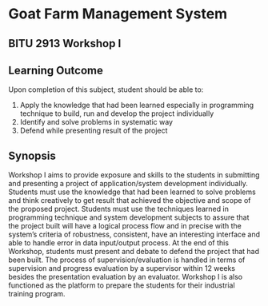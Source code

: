 # Goat Farm Management System
BITU 2913 Workshop I
--------------------
Learning Outcome
----------------
Upon completion of this subject, student should
be able to:
1. Apply the knowledge that had been learned
especially in programming technique to
build, run and develop the project
individually
2. Identify and solve problems in systematic
way
3. Defend while presenting result of the project

Synopsis
----------
Workshop I aims to provide exposure and skills to the students in submitting and presenting a project of application/system development individually. Students must use the knowledge that had been learned to solve problems and think creatively to get result that achieved the objective and scope of the proposed project.
Students must use the techniques learned in programming technique and system development subjects to assure that the project built will have a logical process flow and in precise with the system’s criteria of robustness, consistent, have an interesting interface and able to handle error in data input/output process. At the end of this Workshop, students must present and debate to defend the project that had been built. The process of supervision/evaluation is handled in terms of supervision and progress evaluation by a supervisor within 12 weeks besides the presentation evaluation by an evaluator. Workshop I is also functioned as the platform to prepare the students for their industrial training program.
